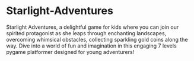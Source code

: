# Starlight-Adventures
Starlight Adventures, a delightful game for kids where you can join our spirited protagonist as she leaps through enchanting landscapes, overcoming whimsical obstacles, collecting sparkling gold coins along the way. Dive into a world of fun and imagination in this engaging 7 levels pygame platformer designed for young adventurers!
